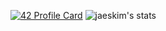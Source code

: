 [![42 Profile Card](https://1337-readme.vercel.app/api/profile?cursus=42&dark=true&login=mochegri)](https://github.com/mohouyizme/1337-readme)
![jaeskim's stats](https://badge42.herokuapp.com/api/stats/mochegri)
<br/>

